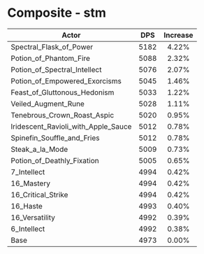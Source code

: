# Composite - stm
| Actor | DPS | Increase |
|---|:---:|:---:|
|Spectral_Flask_of_Power|5182|4.22%|
|Potion_of_Phantom_Fire|5088|2.32%|
|Potion_of_Spectral_Intellect|5076|2.07%|
|Potion_of_Empowered_Exorcisms|5045|1.46%|
|Feast_of_Gluttonous_Hedonism|5033|1.22%|
|Veiled_Augment_Rune|5028|1.11%|
|Tenebrous_Crown_Roast_Aspic|5020|0.95%|
|Iridescent_Ravioli_with_Apple_Sauce|5012|0.78%|
|Spinefin_Souffle_and_Fries|5012|0.78%|
|Steak_a_la_Mode|5009|0.73%|
|Potion_of_Deathly_Fixation|5005|0.65%|
|7_Intellect|4994|0.42%|
|16_Mastery|4994|0.42%|
|16_Critical_Strike|4994|0.42%|
|16_Haste|4993|0.40%|
|16_Versatility|4992|0.39%|
|6_Intellect|4992|0.38%|
|Base|4973|0.00%|
